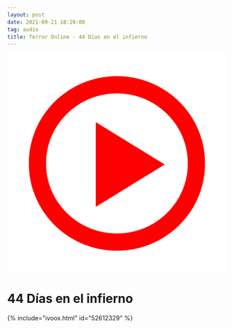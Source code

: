 ```yaml
---
layout: post
date: 2021-09-21 18:20:00
tag: audio
title: Terror Online - 44 Días en el infierno
---
```

![Play](/images/play.png)
# 44 Días en el infierno
{% include="ivoox.html" id="52612329" %}